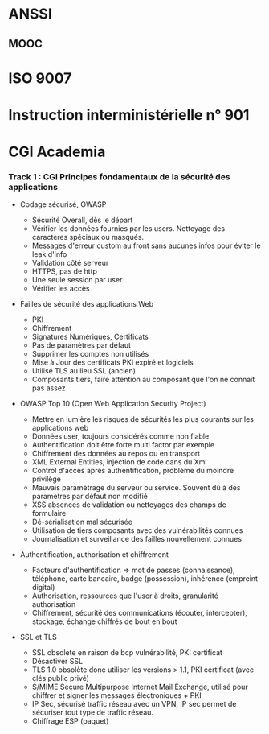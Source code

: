 # ANSSI

## MOOC

# ISO 9007

# Instruction interministérielle n° 901


# CGI Academia

### Track 1 : CGI Principes fondamentaux de la sécurité des applications

- Codage sécurisé, OWASP
  - Sécurité Overall, dès le départ
  - Vérifier les données fournies par les users. Nettoyage des caractères spéciaux ou masqués.
  - Messages d'erreur custom au front sans aucunes infos pour éviter le leak d'info
  - Validation côté serveur
  - HTTPS, pas de http
  - Une seule session par user
  - Vérifier les accès

- Failles de sécurité des applications Web
  - PKI
  - Chiffrement
  - Signatures Numériques, Certificats
  - Pas de paramètres par défaut
  - Supprimer les comptes non utilisés
  - Mise à Jour des certificats PKI expiré et logiciels
  - Utilisé TLS au lieu SSL (ancien)
  - Composants tiers, faire attention au composant que l'on ne connait pas assez

- OWASP Top 10 (Open Web Application Security Project)
  - Mettre en lumière les risques de sécurités les plus courants sur les applications web
  - Données user, toujours considérés comme non fiable
  - Authentification doit être forte multi factor par exemple
  - Chiffrement des données au repos ou en transport
  - XML External Entities, injection de code dans du Xml
  - Control d'accès après authentification, problème du moindre privilège
  - Mauvais paramétrage du serveur ou service. Souvent dû à des paramètres par défaut non modifié
  - XSS absences de validation ou nettoyages des champs de formulaire
  - Dé-sérialisation mal sécurisée
  - Utilisation de tiers composants avec des vulnérabilités connues
  - Journalisation et surveillance des failles nouvellement connues

- Authentification, authorisation et chiffrement
  - Facteurs d'authentification => mot de passes (connaissance), téléphone, carte bancaire, badge (possession), inhérence (empreint digital)
  - Authorisation, ressources que l'user à droits, granularité authorisation
  - Chiffrement, sécurité des communications (écouter, intercepter), stockage, échange chiffrés de bout en bout

- SSL et TLS
  - SSL obsolete en raison de bcp vulnérabilité, PKI certificat
  - Désactiver SSL
  - TLS 1.0 obsolète donc utiliser les versions > 1.1, PKI certificat (avec clés public privé)
  - S/MIME Secure Multipurpose Internet Mail Exchange, utilisé pour chiffrer et signer les messages électroniques + PKI
  - IP Sec, sécurisé traffic réseau avec un VPN, IP sec permet de sécuriser tout type de traffic réseau.
  - Chiffrage ESP (paquet)